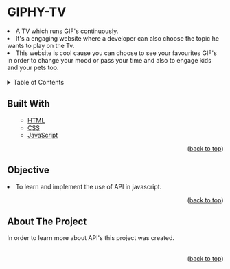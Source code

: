 # GIPHY-TV
<li>A TV which runs GIF's continuously.</li>
<li>It's a engaging website where a developer can also choose the topic he wants to play on the Tv.</li>
<li> This website is cool cause you can choose to see your favourites GIF's in order to change your mood or pass your time and also to engage kids and your pets too.</li>
<br>

<!-- TABLE OF CONTENTS -->

<details>
  <summary>Table of Contents</summary>
  <ol>
    <ul>
       <li><a href="#built-with">Built With</a></li>
      <li><a href="#Objective">Objective</a></li>
      <li><a href="#about-the-project">About The Project</a></li>
      </ul>
  </ol>
</details>

<!-- Built with -->
## Built With
<ol>
    <ul>
      <li><a href="https://html.com/">HTML</a></li>
       <li><a href="https://css-tricks.com/">CSS</a></li>
      <li><a href="https://www.javascript.com/">JavaScript</a></li> 
      </ul>
  <p align="right">(<a href="#GIPHY-TV">back to top</a>)</p>
  </ol>
  
## Objective
<li>To learn and implement the use of API in javascript.</li>
<p align="right">(<a href="#GIPHY-TV ">back to top</a>)</p>


<!-- ABOUT THE PROJECT -->
## About The Project
In order to learn more about API's this project was created.
<br>
<br>
<p align="right">(<a href="#GIPHY-TV">back to top</a>)</p>




